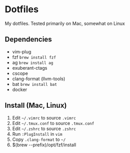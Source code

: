 # Dotfiles

My dotfiles. Tested primarily on Mac, somewhat on Linux

## Dependencies

* vim-plug
* fzf `brew install fzf`
* ag `brew install ag`
* exuberant-ctags
* cscope
* clang-format (llvm-tools)
* bat `brew install bat`
* docker

## Install (Mac, Linux)

1. Edit `~/.vimrc` to source `.vimrc`
2. Edit `~/.tmux.conf` to source `.tmux.conf`
3. Edit `~/.zshrc` to source `.zshrc`
4. Run `:PlugInstall` in `vim`
5. Copy `.clang-format` to `~/`
6. $(brew --prefix)/opt/fzf/install
